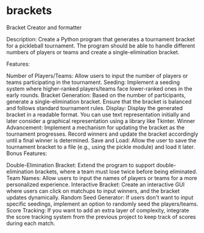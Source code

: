 # brackets
Bracket Creator and formatter


Description:
Create a Python program that generates a tournament bracket for a pickleball tournament. The program should be able to handle different numbers of players or teams and create a single-elimination bracket.

Features:

Number of Players/Teams: Allow users to input the number of players or teams participating in the tournament.
Seeding: Implement a seeding system where higher-ranked players/teams face lower-ranked ones in the early rounds.
Bracket Generation: Based on the number of participants, generate a single-elimination bracket. Ensure that the bracket is balanced and follows standard tournament rules.
Display: Display the generated bracket in a readable format. You can use text representation initially and later consider a graphical representation using a library like Tkinter.
Winner Advancement: Implement a mechanism for updating the bracket as the tournament progresses. Record winners and update the bracket accordingly until a final winner is determined.
Save and Load: Allow the user to save the tournament bracket to a file (e.g., using the pickle module) and load it later.
Bonus Features:

Double-Elimination Bracket: Extend the program to support double-elimination brackets, where a team must lose twice before being eliminated.
Team Names: Allow users to input the names of players or teams for a more personalized experience.
Interactive Bracket: Create an interactive GUI where users can click on matchups to input winners, and the bracket updates dynamically.
Random Seed Generator: If users don't want to input specific seedings, implement an option to randomly seed the players/teams.
Score Tracking: If you want to add an extra layer of complexity, integrate the score tracking system from the previous project to keep track of scores during each match.
